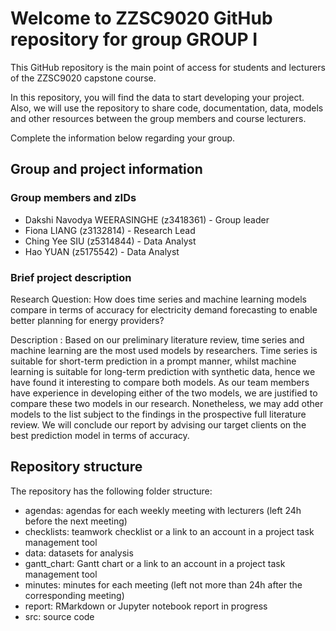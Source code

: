 # Welcome to ZZSC9020 GitHub repository for group GROUP I

This GitHub repository is the main point of access for students and lecturers of the ZZSC9020 capstone course. 

In this repository, you will find the data to start developing your project. Also, we will use the repository to share code, documentation, data, models and other resources between the group members and course lecturers.

Complete the information below regarding your group.

## Group and project information

### Group members and zIDs
- Dakshi Navodya WEERASINGHE (z3418361) - Group leader
- Fiona LIANG (z3132814) - Research Lead
- Ching Yee SIU (z5314844) - Data Analyst
- Hao YUAN (z5175542) - Data Analyst

### Brief project description

Research Question: How does time series and machine learning models compare in terms of accuracy for electricity demand forecasting to enable better planning for energy providers? 

Description : Based on our preliminary literature review, time series and machine learning are the most used models by researchers. Time series is suitable for short-term prediction in a prompt manner, whilst machine learning is suitable for long-term prediction with synthetic data, hence we have found it interesting to compare both models. As our team members have experience in developing either of the two models, we are justified to compare these two models in our research. Nonetheless, we may add other models to the list subject to the findings in the prospective full literature review. We will conclude our report by advising our target clients on the best prediction model in terms of accuracy.  

## Repository structure

The repository has the following folder structure:

- agendas: agendas for each weekly meeting with lecturers (left 24h before the next meeting)
- checklists: teamwork checklist or a link to an account in a project task management tool
- data: datasets for analysis
- gantt_chart: Gantt chart or a link to an account in a project task management tool
- minutes: minutes for each meeting (left not more than 24h after the corresponding meeting)
- report: RMarkdown or Jupyter notebook report in progress
- src: source code
